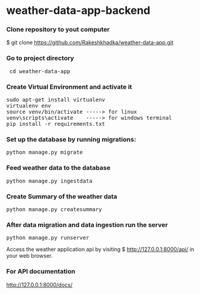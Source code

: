 # weather-data-app-backend
### Clone repository to yout computer
$ git clone https://github.com/Rakeshkhadka/weather-data-app.git

### Go to project directory
<pre> cd weather-data-app </pre>

### Create Virtual Environment and activate it
<pre>
sudo apt-get install virtualenv
virtualenv env
source venv/bin/activate -----> for linux
venv\scripts\activate    -----> for windows terminal
pip install -r requirements.txt
</pre>

### Set up the database by running migrations:
<pre>
python manage.py migrate
</pre>
### Feed weather data to the database
<pre>python manage.py ingestdata</pre>
### Create Summary of the weather data
<pre>python manage.py createsummary</pre>
### After data migration and data ingestion run the server
<pre>python manage.py runserver</pre>
Access the weather application api by visiting $ http://127.0.0.1:8000/api/ in your web browser.

### For API documentation
http://127.0.0.1:8000/docs/
